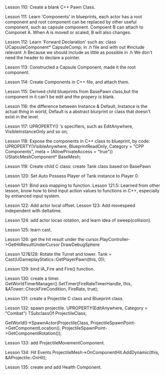 Lesson 110: Create a blank C++ Pawn Class.

Lesson 111: Learn 'Components' in blueprints, each actor has a root component and root component can be replaced by other useful component, such as capsule component.
Compoent B can attach to Componet A. When A is moved or scaled, B will also changes.

Lesson 112: Learn 'Forward Declaration' such as: 
class UCapsuleComponent* CapsuleComp;
in .h file and with out #include relevant .h
Because we should include as little as possible in .h
We don't need the header to declare a pointer. 

Lesson 113: Constructed a Capsule Component, made it the root component.

Lesson 114: Create Components in C++ file, and attach them.

Lesson 115: Derived child blueprints from BasePawn class,but the component in it can't be edit and the propery is blank.

Lesson 116: the difference between Instance & Default, Instance is the actual thing in world, Default is a abstract blurprint or class that doesn't exist in the level.

Lesson 117: UPROPERTY() 's specifiers, such as EditAnywhere, VisibleInstanceOnly and so on;

Lesson 118: Expose the components in C++ class to blueprint, by code: 
	UPROPERTY(VisibleAnywhere, BlueprintReadOnly, Category = "CPP Components", meta = (AllowPrivateAccess = "true"))
	UStaticMeshComponent* BaseMesh;

Lesson 119: Create child C class: create Tank class based on BasePawn

Lesson 120: Set Auto Possess Player of Tank instance to Player 0.

Lesson 121: Bind axis mapping to function.
Lesson 121.5: Learned from other lesson, know how to bind input action values to functions in C++, especially by enhanced input system.

Lesson 122: Add actor local offset.
Lesson 123: Add movespeed independent with deltatime. 

Lesson 124: add actor locao rotation, and learn idea of sweep(collision).

Lesson 125: learn cast.

Lesson 126: get the hit result under the cursor.PlayController->GetHitResultUnderCursor
DrawDebugSphere

Lesson 127&128: Rotate the Turret and tower.
Tank = Cast<ATank>(UGameplayStatics::GetPlayerPawn(this, 0));

Lesson 129: bind IA_Fire and Fire() function.

Lesson 130: create a timer.
GetWorldTimerManager().SetTimer(FireRateTimerHandle, this, &ATower::CheckFireCondition, FireRate, true);

Lesson 131: create a Projectile C class and Blueprint class.

Lesson 132: spawn projectile. 
UPROPERTY(EditAnywhere, Category = "Combat")
TSubclassOf<class AProjectile> ProjectileClass;

GetWorld()->SpawnActor<AProjectile>(ProjectileClass,
	ProjectileSpawnPoint->GetComponentLocation(),
	ProjectileSpawnPoint->GetComponentRotation());

Lesson 133: add ProjectileMovementComponent.

Lesson 134: Hit Events
ProjectileMesh->OnComponentHit.AddDynamic(this, &AProjectile::OnHit);

Lesson 135: create and add Health Component.
